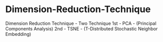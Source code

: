 # Dimension-Reduction-Technique
Dimension Reduction Technique - Two Technique
1st - PCA - (Principal Components Analysis)
2nd - TSNE - (T-Distributed Stochastic Neighbor Embedding) 

